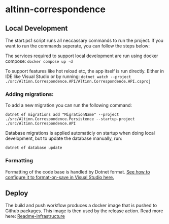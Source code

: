 # altinn-correspondence

## Local Development
The start.ps1 script runs all neccassary commands to run the project. If you want to run the commands seperate, you can follow the steps below: 

The services required to support local development are run using docker compose:
```docker compose up -d```

To support features like hot reload etc, the app itself is run directly. Either in IDE like Visual Studio or by running:
```dotnet watch --project ./src/Altinn.Correspondence.API/Altinn.Correspondence.API.csproj```

### Adding migrations: 
To add a new migration you can run the following command: 

```
dotnet ef migrations add "MigrationName" --project ./src/Altinn.Correspondence.Persistence --startup-project ./src/Altinn.Correspondence.API
```
Database migrations is applied automaticly on startup when doing local development, but to update the database manually, run: 
```
dotnet ef database update
``` 

### Formatting
Formatting of the code base is handled by Dotnet format. [See how to configure it to format-on-save in Visual Studio here.](https://learn.microsoft.com/en-us/community/content/how-to-enforce-dotnet-format-using-editorconfig-github-actions#3---formatting-your-code-locally)

## Deploy
The build and push workflow produces a docker image that is pushed to Github packages. This image is then used by the release action. Read more here: [Readme-infrastructure](/README-infrastructure.md)
